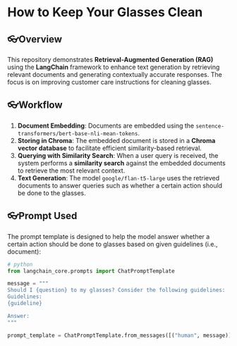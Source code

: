 # How to Keep Your Glasses Clean

## 👓Overview
This repository demonstrates **Retrieval-Augmented Generation (RAG)** using the **LangChain** framework to enhance text generation by retrieving relevant documents and generating contextually accurate responses. The focus is on improving customer care instructions for cleaning glasses.

## 👓Workflow
1. **Document Embedding**: Documents are embedded using the `sentence-transformers/bert-base-nli-mean-tokens`.
2. **Storing in Chroma**: The embedded document is stored in a **Chroma vector database** to facilitate efficient similarity-based retrieval.
3. **Querying with Similarity Search**: When a user query is received, the system performs a **similarity search** against the embedded documents to retrieve the most relevant context.
4. **Text Generation**: The model `google/flan-t5-large` uses the retrieved documents to answer queries such as whether a certain action should be done to the glasses.

## 👓Prompt Used
The prompt template is designed to help the model answer whether a certain action should be done to glasses based on given guidelines (i.e., document):

```python
# python
from langchain_core.prompts import ChatPromptTemplate

message = """
Should I {question} to my glasses? Consider the following guidelines:
Guidelines:
{guideline}

Answer:
"""

prompt_template = ChatPromptTemplate.from_messages([("human", message)])
```
